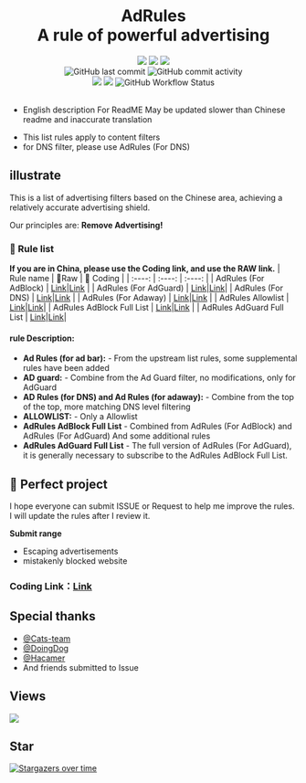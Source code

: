 <div align="center">
<h1 align="center">AdRules<br>A rule of powerful advertising</h1>

<img src="https://img.shields.io/github/stars/Cats-Team/AdRules?color=yellow">
<img src="https://img.shields.io/github/forks/Cats-Team/AdRules?color=orange">
<img src="https://img.shields.io/github/issues/Cats-Team/AdRules?color=green">
<br>
<img alt="GitHub last commit" src="https://img.shields.io/github/last-commit/cats-team/adrules">
<img alt="GitHub commit activity" src="https://img.shields.io/github/commit-activity/w/cats-team/adrules">
<br>
<img src="https://img.shields.io/github/license/Cats-Team/AdRules?color=bule">
<img src="https://img.shields.io/github/languages/code-size/Cats-Team/AdRules?color=blueviolet">
<img alt="GitHub Workflow Status" src="https://img.shields.io/github/workflow/status/cats-team/adrules/update%20rules">

<br>
  

</div>                                                                                                   
<br>

- English description For ReadME May be updated slower than Chinese readme and inaccurate translation

* This list rules apply to content filters
* for DNS filter, please use AdRules (For DNS)

## illustrate 

 This is a list of advertising filters based on the Chinese area, achieving a relatively accurate advertising shield. 

 Our principles are: **Remove Advertising!**
### 📃 Rule list

**If you are in China, please use the Coding link, and use the RAW link.**
|   Rule name   | 🚀Raw | 🚀 Coding  | 
|  :----:  | :----:  | :----:  | 
| AdRules (For AdBlock) | [Link](https://raw.githubusercontent.com/Cats-Team/AdRules/main/adblock.txt)|[Link](https://cats-team.coding.net/p/adguard/d/AdRules/git/raw/main/adblock.txt) |
| AdRules (For AdGuard) | [Link](https://raw.githubusercontent.com/Cats-Team/AdRules/main/adguard.txt)|[Link](https://cats-team.coding.net/p/adguard/d/AdRules/git/raw/main/adguard.txt)|
| AdRules (For DNS) | [Link](https://raw.githubusercontent.com/Cats-Team/AdRules/main/dns.txt)|[Link](https://cats-team.coding.net/p/adguard/d/AdRules/git/raw/main/dns.txt) |
| AdRules (For Adaway) | [Link](https://raw.githubusercontent.com/Cats-Team/AdRules/main/hosts.txt)|[Link](https://cats-team.coding.net/p/adguard/d/AdRules/git/raw/main/hosts.txt) |
| AdRules Allowlist | [Link](https://raw.githubusercontent.com/Cats-Team/AdRules/main/allow.txt)|[Link](https://cats-team.coding.net/p/adguard/d/AdRules/git/raw/main/allow.txt)|
| AdRules AdBlock Full List | [Link](https://raw.githubusercontent.com/Cats-Team/AdRules/main/adblock+adguard.txt)|[Link](https://cats-team.coding.net/p/adguard/d/AdRules/git/raw/main/adblock+adguard.txt) |
| AdRules AdGuard Full List | [Link](https://raw.githubusercontent.com/Cats-Team/AdRules/main/adguard-full.txt)|[Link](https://cats-team.coding.net/p/adguard/d/AdRules/git/raw/main/adguard-full.txt)|

#### rule Description: 
 - **Ad Rules (for ad bar):** - 
 From the upstream list rules, some supplemental rules have been added 
 - **AD guard:** - 
 Combine from the Ad Guard filter, no modifications, only for AdGuard 
 - **AD Rules (for DNS) and Ad Rules (for adaway):** - 
 Combine from the top of the top, more matching DNS level filtering 
 - **ALLOWLIST:** - 
Only a Allowlist
- **AdRules AdBlock Full List** -
Combined from AdRules (For AdBlock) and AdRules (For AdGuard) And some additional rules
- **AdRules AdGuard Full List** -
The full version of AdRules (For AdGuard), it is generally necessary to subscribe to the AdRules AdBlock Full List.
## 🚛 Perfect project 

 I hope everyone can submit ISSUE or Request to help me improve the rules. I will update the rules after I review it. 

 **Submit range** 

 - Escaping advertisements
 - mistakenly blocked website

### **Coding Link：[Link](https://cats-team.coding.net/public/adguard/AdRules/git/files)**
## Special thanks
* [@Cats-team](https://github.com/Cats-Team)
* [@DoingDog](https://github.com/DoingDog) 
* [@Hacamer](https://github.com/hacamer)
* And friends submitted to Issue

## Views
![](http://profile-counter.glitch.me/cats-team/count.svg)


## Star

[![Stargazers over time](https://starchart.cc/Cats-Team/AdRules.svg)](https://starchart.cc/Cats-Team/AdRules)

<!Update March 19, 2022>
